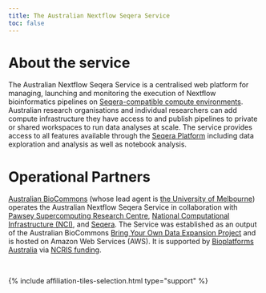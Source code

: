 ```yaml
---
title: The Australian Nextflow Seqera Service
toc: false
---
```


# About the service

The Australian Nextflow Seqera Service is a centralised web platform for managing, launching and monitoring the execution of Nextflow bioinformatics pipelines on [Seqera-compatible compute environments](https://docs.seqera.io/platform/latest/compute-envs/overview). Australian research organisations and individual researchers can add compute infrastructure they have access to and publish pipelines to private or shared workspaces to run data analyses at scale. The service provides access to all features available through the [Seqera Platform](https://seqera.io/platform/) including data exploration and analysis as well as notebook analysis.

# Operational Partners

[Australian BioCommons](https://www.biocommons.org.au/) (whose lead agent is [the University of Melbourne](https://www.unimelb.edu.au/)) operates the Australian Nextflow Seqera Service in collaboration with [Pawsey Supercomputing Research Centre](https://pawsey.org.au/), [National Computational Infrastructure (NCI)](https://nci.org.au/), and [Seqera](https://seqera.io/). The Service was established as an output of the Australian BioCommons [Bring Your Own Data Expansion Project](https://www.biocommons.org.au/byo-data-platform-expansion) and is hosted on Amazon Web Services (AWS). It is supported by [Bioplatforms Australia](https://www.bioplatforms.com/) via [NCRIS funding](https://www.education.gov.au/ncris).


<br />  

{% include affiliation-tiles-selection.html type="support" %}

